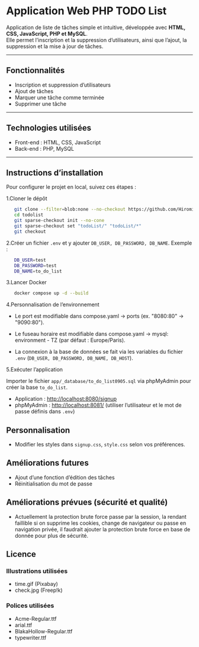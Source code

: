# Application Web PHP TODO List

Application de liste de tâches simple et intuitive, développée avec **HTML, CSS, JavaScript, PHP et MySQL**.  
Elle permet l’inscription et la suppression d’utilisateurs, ainsi que l’ajout, la suppression et la mise à jour de tâches.

---

## Fonctionnalités

- Inscription et suppression d’utilisateurs  
- Ajout de tâches  
- Marquer une tâche comme terminée  
- Supprimer une tâche  

---

## Technologies utilisées

- Front-end : HTML, CSS, JavaScript  
- Back-end : PHP, MySQL  

---

## Instructions d’installation

Pour configurer le projet en local, suivez ces étapes :

1.Cloner le dépôt  

```bash
   git clone --filter=blob:none --no-checkout https://github.com/Hiromi-k57/DWWM2025.git todolist
   cd todolist
   git sparse-checkout init --no-cone
   git sparse-checkout set "todoList/" "todoList/*"
   git checkout
   ```

2.Créer un fichier `.env` et y ajouter `DB_USER, DB_PASSWORD, DB_NAME`.
Exemple :

```bash
   DB_USER=test
   DB_PASSWORD=test
   DB_NAME=to_do_list
```

3.Lancer Docker

```bash
   docker compose up -d --build
   ```

4.Personnalisation de l’environnement

- Le port est modifiable dans compose.yaml → ports (ex. "8080:80" → "9090:80").

- Le fuseau horaire est modifiable dans compose.yaml → mysql: environment - TZ (par défaut : Europe/Paris).

- La connexion à la base de données se fait via les variables du fichier `.env` (`DB_USER, DB_PASSWORD, DB_NAME, DB_HOST`).
  
5.Exécuter l’application

Importer le fichier `app/_database/to_do_list0905.sql` via phpMyAdmin pour créer la base `to_do_list`.

- Application : [http://localhost:8080/signup](http://localhost:8080/signup)
- phpMyAdmin : [http://localhost:8081/](http://localhost:8081/)
  (utiliser l’utilisateur et le mot de passe définis dans `.env`)

## Personnalisation

- Modifier les styles dans `signup.css`, `style.css` selon vos préférences.

## Améliorations futures

- Ajout d’une fonction d’édition des tâches
- Réinitialisation du mot de passe
  
## Améliorations prévues (sécurité et qualité)

- Actuellement la protection brute force passe par la session, la rendant faillible si on supprime les cookies, change de navigateur ou passe en navigation privée, il faudrait ajouter la protection brute force en base de donnée pour plus de sécurité.
  
## Licence

### Illustrations utilisées

- time.gif (Pixabay)
- check.jpg (Freep!k)

### Polices utilisées

- Acme-Regular.ttf
- arial.ttf
- BlakaHollow-Regular.ttf
- typewriter.ttf
  
